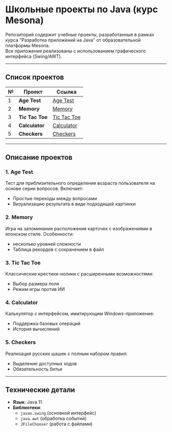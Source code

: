 # Школьные проекты по Java (курс Mesona)

Репозиторий содержит учебные проекты, разработанные в рамках курса "Разработка приложений на Java" от образовательной платформы Mesona.  
Все приложения реализованы с использованием графического интерфейса (Swing/AWT).

---

## Список проектов

| №  | Проект          | Ссылка                          |
|----|-----------------|---------------------------------|
| 1  | **Age Test**    | [Age Test](Age%20test)              |
| 2  | **Memory**      | [Memory](Memory)           |
| 3  | **Tic Tac Toe** | [Tic Tac Toe](Tic%20Tac%20Toe)            |
| 4  | **Calculator**  | [Calculator](Сalculator)           |
| 5  | **Checkers**    | [Checkers](Сheckers)             |

---

## Описание проектов

### 1. Age Test
Тест для приблизительного определения возраста пользователя на основе серии вопросов. Включает:
- Простые переходы между вопросами
- Визуализацию результата в виде подходящей картинки

### 2. Memory
Игра на запоминание расположения карточек с изображениями в японском стиле. Особенности:
- несколько уровней сложности
- Таблица рекордов с сохранением в файл

### 3. Tic Tac Toe
Классические крестики-нолики с расширенными возможностями:
- Выбор размера поля
- Режим игры против ИИ

### 4. Calculator
Калькулятор с интерфейсом, имитирующим Windows-приложение:
- Поддержка базовых операций
- История вычислений

### 5. Checkers
Реализация русских шашек с полным набором правил:
- Выделение доступных ходов
- Обязательность битья

---

## Технические детали
- **Язык**: Java 11
- **Библиотеки**: 
  - `javax.swing` (основной интерфейс)
  - `java.awt` (обработка событий)
  - `JFileChooser` (работа с файлами)
